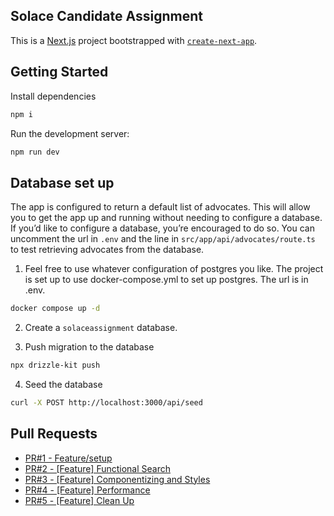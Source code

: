 ## Solace Candidate Assignment

This is a [Next.js](https://nextjs.org/) project bootstrapped with [`create-next-app`](https://github.com/vercel/next.js/tree/canary/packages/create-next-app).

## Getting Started

Install dependencies

```bash
npm i
```

Run the development server:

```bash
npm run dev
```

## Database set up

The app is configured to return a default list of advocates. This will allow you to get the app up and running without needing to configure a database. If you’d like to configure a database, you’re encouraged to do so. You can uncomment the url in `.env` and the line in `src/app/api/advocates/route.ts` to test retrieving advocates from the database.

1. Feel free to use whatever configuration of postgres you like. The project is set up to use docker-compose.yml to set up postgres. The url is in .env.

```bash
docker compose up -d
```

2. Create a `solaceassignment` database.

3. Push migration to the database

```bash
npx drizzle-kit push
```

4. Seed the database

```bash
curl -X POST http://localhost:3000/api/seed
```

## Pull Requests

- [PR#1 - Feature/setup](https://github.com/myronschippers/solace-candidate-assignment/pull/1)
- [PR#2 - [Feature] Functional Search](https://github.com/myronschippers/solace-candidate-assignment/pull/2)
- [PR#3 - [Feature] Componentizing and Styles](https://github.com/myronschippers/solace-candidate-assignment/pull/3)
- [PR#4 - [Feature] Performance](https://github.com/myronschippers/solace-candidate-assignment/pull/4)
- [PR#5 - [Feature] Clean Up](https://github.com/myronschippers/solace-candidate-assignment/pull/5)
